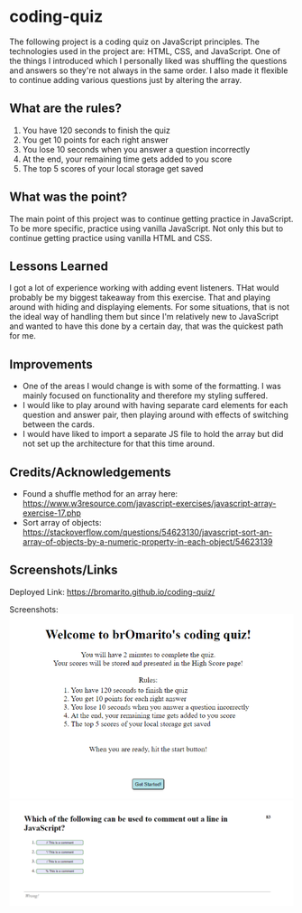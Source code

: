 # coding-quiz
The following project is a coding quiz on JavaScript principles. The technologies used in the project are: HTML, CSS, and JavaScript. One of the things I introduced which I personally liked was shuffling the questions and answers so they're not always in the same order. I also made it flexible to continue adding various questions just by altering the array.

## What are the rules?
1. You have 120 seconds to finish the quiz
2. You get 10 points for each right answer
3. You lose 10 seconds when you answer a question incorrectly
4. At the end, your remaining time gets added to you score
5. The top 5 scores of your local storage get saved

## What was the point?
The main point of this project was to continue getting practice in JavaScript. To be more specific, practice using vanilla JavaScript. Not only this but to continue getting practice using vanilla HTML and CSS.

## Lessons Learned
I got a lot of experience working with adding event listeners. THat would probably be my biggest takeaway from this exercise. That and playing around with hiding and displaying elements. For some situations, that is not the ideal way of handling them but since I'm relatively new to JavaScript and wanted to have this done by a certain day, that was the quickest path for me.

## Improvements
* One of the areas I would change is with some of the formatting. I was mainly focused on functionality and therefore my styling suffered.
* I would like to play around with having separate card elements for each question and answer pair, then playing around with effects of switching between the cards.
* I would have liked to import a separate JS file to hold the array but did not set up the architecture for that this time around.

## Credits/Acknowledgements
* Found a shuffle method for an array here: https://www.w3resource.com/javascript-exercises/javascript-array-exercise-17.php
* Sort array of objects: https://stackoverflow.com/questions/54623130/javascript-sort-an-array-of-objects-by-a-numeric-property-in-each-object/54623139

## Screenshots/Links
Deployed Link: https://bromarito.github.io/coding-quiz/

Screenshots:
![Home page screenshot](/assets/images/home-screen.PNG)
![Question screenshot](/assets/images/question-screen.PNG)